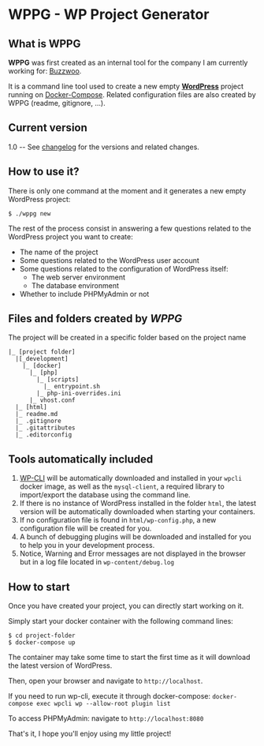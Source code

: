# WPPG - WP Project Generator

## What is WPPG
**WPPG** was first created as an internal tool for the company I am currently working for: [Buzzwoo](https://www.buzzwoo.de).

It is a command line tool used to create a new empty [**WordPress**](https://wordpress.org/) project running on [Docker-Compose](https://docs.docker.com/compose/). Related configuration files are also created by WPPG (readme, gitignore, ...).

## Current version
1.0 -- See [changelog](./changelog) for the versions and related changes.

## How to use it?
There is only one command at the moment and it generates a new empty WordPress project:

```
$ ./wppg new
```

The rest of the process consist in answering a few questions related to the WordPress project you want to create:
- The name of the project
- Some questions related to the WordPress user account
- Some questions related to the configuration of WordPress itself:
  - The web server environment
  - The database environment
- Whether to include PHPMyAdmin or not

## Files and folders created by *WPPG*
The project will be created in a specific folder based on the project name
```
|_ [project folder]
  |[_development]
    |_ [docker]
      |_ [php]
        |_ [scripts]
          |_ entrypoint.sh
        |_ php-ini-overrides.ini
      |_ vhost.conf
  |_ [html]
  |_ readme.md
  |_ .gitignore
  |_ .gitattributes
  |_ .editorconfig
```

## Tools automatically included
1. [WP-CLI](https://wp-cli.org/) will be automatically downloaded and installed in your `wpcli` docker image, as well as the `mysql-client`, a required library to import/export the database using the command line.
2. If there is no instance of WordPress installed in the folder `html`, the latest version will be automatically downloaded when starting your containers.
3. If no configuration file is found in `html/wp-config.php`, a new configuration file will be created for you.
4. A bunch of debugging plugins will be downloaded and installed for you to help you in your development process.
5. Notice, Warning and Error messages are not displayed in the browser but in a log file  located in `wp-content/debug.log`

## How to start
Once you have created your project, you can directly start working on it.

Simply start your docker container with the following command lines:
```
$ cd project-folder
$ docker-compose up
```
The container may take some time to start the first time as it will download the latest version of WordPress.

Then, open your browser and navigate to `http://localhost`.

If you need to run wp-cli, execute it through docker-compose: `docker-compose exec wpcli wp --allow-root plugin list`

To access PHPMyAdmin: navigate to `http://localhost:8080`

That's it, I hope you'll enjoy using my little project!
